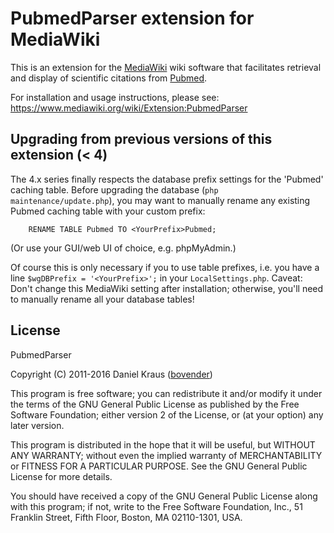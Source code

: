 PubmedParser extension for MediaWiki
====================================

This is an extension for the [MediaWiki](https://www.mediawiki.org) wiki 
software that facilitates retrieval and display of scientific citations 
from [Pubmed](https://pubmed.gov).

For installation and usage instructions, please see: 
<https://www.mediawiki.org/wiki/Extension:PubmedParser>


## Upgrading from previous versions of this extension (< 4)

The 4.x series finally respects the database prefix settings for the 'Pubmed' 
caching table. Before upgrading the database (`php maintenance/update.php`), 
you may want to manually rename any existing Pubmed caching table with your 
custom prefix:

        RENAME TABLE Pubmed TO <YourPrefix>Pubmed;

(Or use your GUI/web UI of choice, e.g. phpMyAdmin.)

Of course this is only necessary if you to use table prefixes, i.e. you have a 
line `$wgDBPrefix = '<YourPrefix>';` in your `LocalSettings.php`. Caveat: Don't 
change this MediaWiki setting after installation; otherwise, you'll need to 
manually rename all your database tables!


## License

PubmedParser

Copyright (C) 2011-2016 Daniel Kraus ([bovender](https://www.bovender.de))

This program is free software; you can redistribute it and/or
modify it under the terms of the GNU General Public License
as published by the Free Software Foundation; either version 2
of the License, or (at your option) any later version.

This program is distributed in the hope that it will be useful,
but WITHOUT ANY WARRANTY; without even the implied warranty of
MERCHANTABILITY or FITNESS FOR A PARTICULAR PURPOSE.  See the
GNU General Public License for more details.

You should have received a copy of the GNU General Public License
along with this program; if not, write to the Free Software
Foundation, Inc., 51 Franklin Street, Fifth Floor, Boston, MA  02110-1301, USA.
